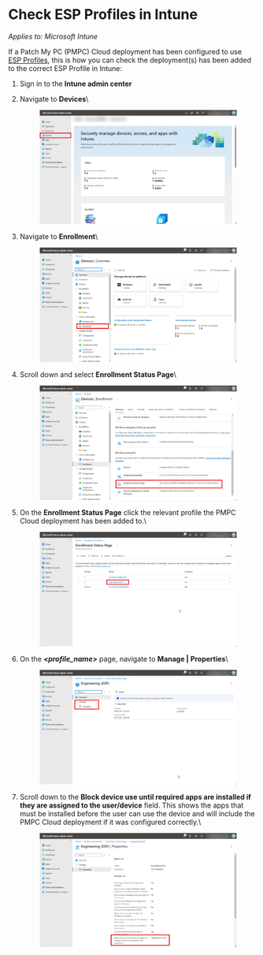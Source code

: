 # Check ESP Profiles in Intune

_Applies to: Microsoft Intune_

If a Patch My PC (PMPC) Cloud deployment has been configured to use [ESP Profiles](../../cloud-deployments/deploying-an-app-using-cloud/cloud-configurations-deployment-tab/esp-profiles-deployments.md), this is how you can check the deployment(s) has been added to the correct ESP Profile in Intune:

1. Sign in to the **Intune admin center**
2.  Navigate to **Devices**\


    <figure><img src="../../../_images/gitbook/image (126).png" alt="Navigating to “Devices”"><figcaption></figcaption></figure>
3.  Navigate to **Enrollment**\


    <figure><img src="../../../_images/gitbook/image (276).png" alt="Navigating to “Enrollment”"><figcaption></figcaption></figure>


4.  Scroll down and select **Enrollment Status Page**\


    <figure><img src="../../../_images/gitbook/image (277).png" alt="Scrolling down and selecting “Enrollment Status Page”"><figcaption></figcaption></figure>


5.  On the **Enrollment Status Page** click the relevant profile the PMPC Cloud deployment has been added to.\


    <figure><img src="../../../_images/gitbook/image (278).png" alt="Clicking the relevant profile the PMPC Cloud deployment has been added to"><figcaption></figcaption></figure>


6.  On the _**\<profile\_name>**_ page, navigate to **Manage | Properties**\


    <figure><img src="../../../_images/gitbook/image (279).png" alt="Navigating to “Manage | Properties”"><figcaption></figcaption></figure>


7.  Scroll down to the **Block device use until required apps are installed if they are assigned to the user/device** field. This shows the apps that must be installed before the user can use the device and will include the PMPC Cloud deployment if it was configured correctly.\


    <figure><img src="../../../_images/gitbook/image (280).png" alt="Scrolling down to the “Block device use until required apps are installed if they are assigned to the user/device field”, which shows the apps that must be installed before a user can use the device"><figcaption></figcaption></figure>
